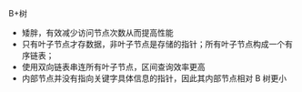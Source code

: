 B+树
- 矮胖，有效减少访问节点次数从而提高性能
- 只有叶子节点才存数据，非叶子节点是存储的指针；所有叶子节点构成一个有序链表；
- 使用双向链表串连所有叶子节点，区间查询效率更高
- 内部节点并没有指向关键字具体信息的指针，因此其内部节点相对 B 树更小
